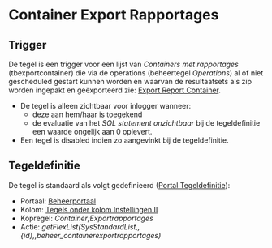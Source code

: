 # Container Export Rapportages

## Trigger

De tegel is een trigger voor een lijst van _Containers met rapportages_ (tbexportcontainer) die via de operations (beheertegel _Operations_) al of niet gescheduled gestart kunnen worden en waarvan de resultaatsets als zip worden ingepakt en geëxporteerd zie: [Export Report Container](/docs/instellen_inrichten/export_report_container.md).

- De tegel is alleen zichtbaar voor inlogger wanneer:
  - deze aan hem/haar is toegekend
  - de evaluatie van het _SQL statement onzichtbaar_ bij de tegeldefinitie een waarde ongelijk aan 0 oplevert.
- Een tegel is disabled indien zo aangevinkt bij de tegeldefinitie.

## Tegeldefinitie

De tegel is standaard als volgt gedefinieerd ([Portal Tegeldefinitie](/docs/instellen_inrichten/portaldefinitie/portal_tegel.md)):

- Portaal: [Beheerportaal](/docs/probleemoplossing/portalen_en_moduleschermen/beheerportaa.md)
- Kolom: [Tegels onder kolom Instellingen II](/docs/probleemoplossing/portalen_en_moduleschermen/beheerportaal/tegels_onder_kolom_instellingen_ii.md)
- Kopregel: _Container;Exportrapportages_
- Actie: _getFlexList(SysStandardList,,{id},,beheer_containerexportrapportages)_
